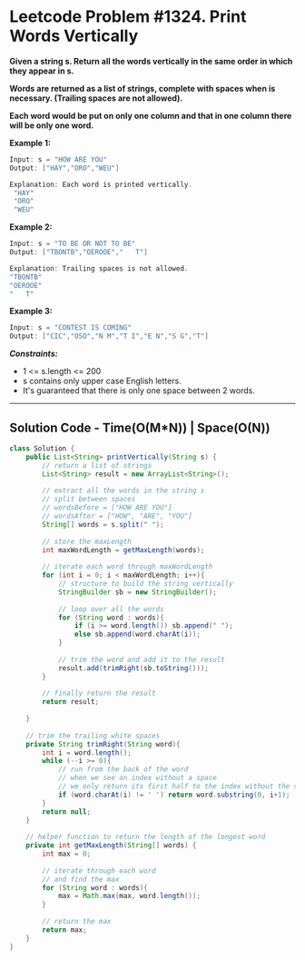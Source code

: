 # Leetcode Problem #1324. Print Words Vertically

**Given a string s. Return all the words vertically in the same order in which they appear in s.**

**Words are returned as a list of strings, complete with spaces when is necessary. (Trailing spaces are not allowed).**

**Each word would be put on only one column and that in one column there will be only one word.**

**Example 1:**

```java
Input: s = "HOW ARE YOU"
Output: ["HAY","ORO","WEU"]

Explanation: Each word is printed vertically. 
 "HAY"
 "ORO"
 "WEU"
```

**Example 2:**

```java
Input: s = "TO BE OR NOT TO BE"
Output: ["TBONTB","OEROOE","   T"]

Explanation: Trailing spaces is not allowed. 
"TBONTB"
"OEROOE"
"   T"
```

**Example 3:**

```java
Input: s = "CONTEST IS COMING"
Output: ["CIC","OSO","N M","T I","E N","S G","T"]
```

***Constraints:***

- 1 <= s.length <= 200
- s contains only upper case English letters.
- It's guaranteed that there is only one space between 2 words.

---

## Solution Code - Time(O(M*N)) | Space(O(N))

```java
class Solution {
    public List<String> printVertically(String s) {
        // return a list of strings
        List<String> result = new ArrayList<String>();
        
        // extract all the words in the string s
        // split between spaces
        // wordsBefore = ["HOW ARE YOU"]
        // wordsAfter = ["HOW", "ARE", "YOU"]
        String[] words = s.split(" ");
        
        // store the maxLength
        int maxWordLength = getMaxLength(words);
        
        // iterate each word through maxWordLength
        for (int i = 0; i < maxWordLength; i++){
            // structure to build the string vertically
            StringBuilder sb = new StringBuilder();
            
            // loop over all the words
            for (String word : words){
                if (i >= word.length()) sb.append(" ");
                else sb.append(word.charAt(i));
            }
            
            // trim the word and add it to the result
            result.add(trimRight(sb.toString()));
        }
        
        // finally return the result
        return result;
        
    }
    
    // trim the trailing white spaces
    private String trimRight(String word){
        int i = word.length();
        while (--i >= 0){
            // run from the back of the word
            // when we see an index without a space
            // we only return its first half to the index without the space
            if (word.charAt(i) != ' ') return word.substring(0, i+1);
        }
        return null;
    }
    
    // helper function to return the length of the longest word
    private int getMaxLength(String[] words) {
        int max = 0;
        
        // iterate through each word
        // and find the max
        for (String word : words){
            max = Math.max(max, word.length());
        }
        
        // return the max
        return max;
    }
}
```
